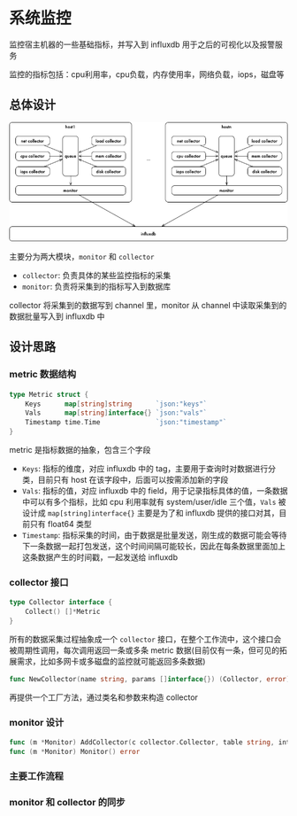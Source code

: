 # 系统监控

监控宿主机器的一些基础指标，并写入到 influxdb 用于之后的可视化以及报警服务

监控的指标包括：cpu利用率，cpu负载，内存使用率，网络负载，iops，磁盘等

## 总体设计

![总体架构](go-monitor.png)

主要分为两大模块，`monitor` 和 `collector`

- `collector`: 负责具体的某些监控指标的采集
- `monitor`: 负责将采集到的指标写入到数据库

collector 将采集到的数据写到 channel 里，monitor 从 channel 中读取采集到的数据批量写入到 influxdb 中

## 设计思路

### metric 数据结构

``` go
type Metric struct {
	Keys      map[string]string      `json:"keys"`
	Vals      map[string]interface{} `json:"vals"`
	Timestamp time.Time              `json:"timestamp"`
}
```

metric 是指标数据的抽象，包含三个字段

- `Keys`: 指标的维度，对应 influxdb 中的 tag，主要用于查询时对数据进行分类，目前只有 host 在该字段中，后面可以按需添加新的字段
- `Vals`: 指标的值，对应 influxdb 中的 field，用于记录指标具体的值，一条数据中可以有多个指标，比如 cpu 利用率就有 system/user/idle 三个值，`Vals` 被设计成 `map[string]interface{}` 主要是为了和 influxdb 提供的接口对其，目前只有 float64 类型
- `Timestamp`: 指标采集的时间，由于数据是批量发送，刚生成的数据可能会等待下一条数据一起打包发送，这个时间间隔可能较长，因此在每条数据里面加上这条数据产生的时间戳，一起发送给 influxdb

### collector 接口

``` go
type Collector interface {
	Collect() []*Metric
}
```

所有的数据采集过程抽象成一个 `collector` 接口，在整个工作流中，这个接口会被周期性调用，每次调用返回一条或多条 metric 数据(目前仅有一条，但可见的拓展需求，比如多网卡或多磁盘的监控就可能返回多条数据)

``` go
func NewCollector(name string, params []interface{}) (Collector, error)
```

再提供一个工厂方法，通过类名和参数来构造 collector

### monitor 设计

``` go
func (m *Monitor) AddCollector(c collector.Collector, table string, interval time.Duration)
func (m *Monitor) Monitor() error
```

### 主要工作流程



### monitor 和 collector 的同步

